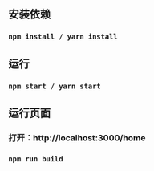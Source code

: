 ## 安装依赖
###  `npm install / yarn install`
## 运行
### `npm start / yarn start`

## 运行页面
### 打开：http://localhost:3000/home

### `npm run build`


